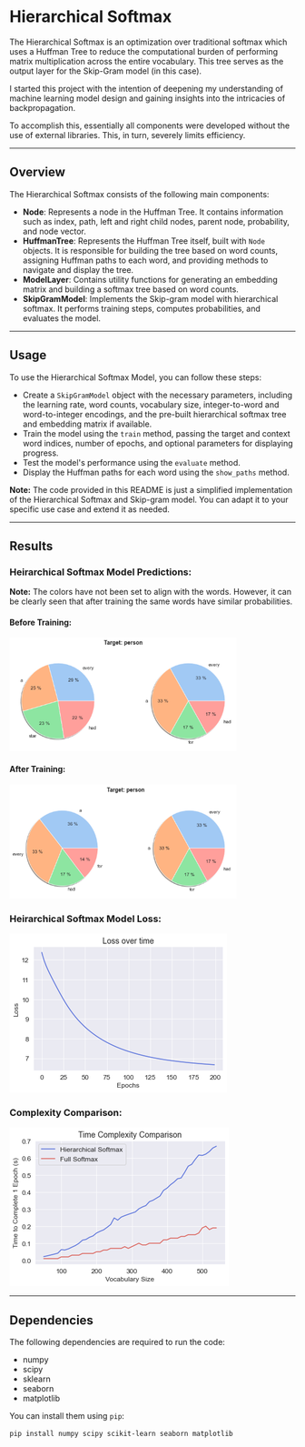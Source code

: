 # Hierarchical Softmax

The Hierarchical Softmax is an optimization over traditional softmax which uses a Huffman Tree to reduce the computational burden of performing matrix multiplication across the entire vocabulary. This tree serves as the output layer for the Skip-Gram model (in this case).

I started this project with the intention of deepening my understanding of machine learning model design and gaining insights into the intricacies of backpropagation.

To accomplish this, essentially all components were developed without the use of external libraries. This, in turn, severely limits efficiency.
***
## Overview

The Hierarchical Softmax consists of the following main components:

- **Node**: Represents a node in the Huffman Tree. It contains information such as index, path, left and right child nodes, parent node, probability, and node vector.
- **HuffmanTree**: Represents the Huffman Tree itself, built with `Node` objects. It is responsible for building the tree based on word counts, assigning Huffman paths to each word, and providing methods to navigate and display the tree.
- **ModelLayer**: Contains utility functions for generating an embedding matrix and building a softmax tree based on word counts.
- **SkipGramModel**: Implements the Skip-gram model with hierarchical softmax. It performs training steps, computes probabilities, and evaluates the model.
***
## Usage

To use the Hierarchical Softmax Model, you can follow these steps:

- Create a `SkipGramModel` object with the necessary parameters, including the learning rate, word counts, vocabulary size, integer-to-word and word-to-integer encodings, and the pre-built hierarchical softmax tree and embedding matrix if available.
- Train the model using the `train` method, passing the target and context word indices, number of epochs, and optional parameters for displaying progress.
- Test the model's performance using the `evaluate` method.
- Display the Huffman paths for each word using the `show_paths` method.

**Note:** The code provided in this README is just a simplified implementation of the Hierarchical Softmax and Skip-gram model. You can adapt it to your specific use case and extend it as needed.
***
## Results

### Heirarchical Softmax Model Predictions:
**Note:** The colors have not been set to align with the words. However, it can be clearly seen that after training the same words have similar probabilities.
#### Before Training:

<img src="Imgs/pre-hs-res.png" alt="Alt text" title="Optional title" width="400" height="200">

#### After Training:

<img src="Imgs/post-hs-res.png" alt="Alt text" title="Optional title" width="400" height="200">


### Heirarchical Softmax Model Loss:

<img src="Imgs/loss-hs.png" alt="Alt text" title="Optional title">

### Complexity Comparison:

<img src="Imgs/complexity.png" alt="Alt text" title="Optional title">

***
## Dependencies

The following dependencies are required to run the code:

- numpy
- scipy
- sklearn
- seaborn
- matplotlib

You can install them using `pip`:

```
pip install numpy scipy scikit-learn seaborn matplotlib
```

